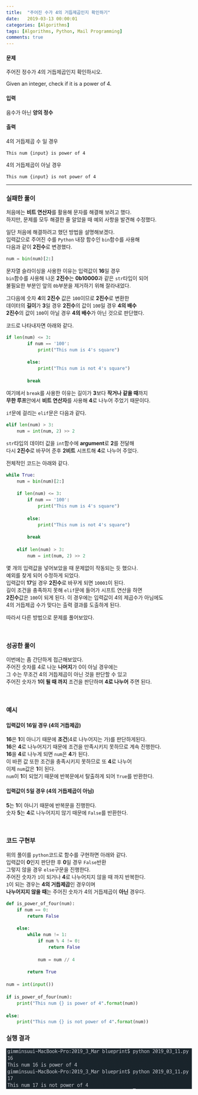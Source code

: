 ```yaml
---
title:  "주어진 수가 4의 거듭제곱인지 확인하기"
date:   2019-03-13 00:00:01
categories: [Algorithms]
tags: [Algorithms, Python, Mail Programming]
comments: true
---
```


#### 문제
주어진 정수가 4의 거듭제곱인지 확인하시오.<br/>

Given an integer, check if it is a power of 4.

#### 입력
음수가 아닌 **양의 정수**

#### 출력
4의 거듭제곱 수 일 경우<br/>
```
This num {input} is power of 4
```

4의 거듭제곱이 아닐 경우<br/>
```
This num {input} is not power of 4
```

---

### 실패한 풀이
처음에는 **비트 연산자**를 활용해 문자를 해결해 보려고 했다.<br/>
하지만, 문제를 모두 해결한 줄 알았을 때 예외 사항을 발견해 수정했다.<br/>

일단 처음에 해결하려고 했던 방법을 설명해보겠다.<br/>
입력값으로 주어진 수를 `Python` 내장 함수인 `bin`함수를 사용해<br/>
다음과 같이 **2진수**로 변경했다.

```python
num = bin(num)[2:]
```

문자열 슬라이싱을 사용한 이유는 입력값이 **16**일 경우<br/>
`bin`함수를 사용해 나온 **2진수**는 **0b10000**과 같은 `str`타입이 되어<br/>
불필요한 부분인 앞의 `0b`부분을 제거하기 위해 잘라내었다.<br/>

그다음에 숫자 **4**의 **2진수** 값은 `100`이므로 **2진수**로 변환한<br/>
데이터의 **길이**가 **3**일 경우 **2진수**의 값이 `100`일 경우 **4의 배수**<br/>
**2진수**의 값이 `100`이 아닐 경우 **4의 배수**가 아닌 것으로 판단했다.<br/>

코드로 나타내자면 아래와 같다.

```python
if len(num) <= 3:
        if num == '100':
            print("This num is 4's square")

        else:
            print("This num is not 4's square")

        break
```

여기에서 `break`를 사용한 이유는 길이가 **3**보다 **작거나 같을 때**까지<br/>
**무한 루프**안에서 **비트 연산자**를 사용해 **4**로 나누어 주었기 때문이다.

`if`문에 걸리는 `elif`문은 다음과 같다.

```python
elif len(num) > 3:
    num = int(num, 2) >> 2
```

`str`타입의 데이터 값을 `int`함수에 **argument**로 **2**를 전달해<br/>
다시 **2진수**로 바꾸어 준후 **2비트** 시프트해 **4**로 나누어 주었다.

전체적인 코드는 아래와 같다.

```python
while True:
    num = bin(num)[2:]

    if len(num) <= 3:
        if num == '100':
            print("This num is 4's square")

        else:
            print("This num is not 4's square")

        break

    elif len(num) > 3:
        num = int(num, 2) >> 2
```

몇 개의 입력값을 넣어보았을 때 문제없이 작동되는 듯 했으나.<br/>
예외를 찾게 되어 수정하게 되었다.<br/>
입력값이 **17**일 경우 **2진수**로 바꾸게 되면 `10001`이 된다.<br/>
길이 조건을 충족하지 못해 `elif`문에 들어가 시프트 연산을 하면<br/>
**2진수**값은 `100`이 되게 된다. 이 경우에는 입력값이 4의 제곱수가 아님에도<br/>
4의 거듭제곱 수가 맞다는 출력 결과를 도출하게 된다.

따라서 다른 방법으로 문제를 풀어보았다.

<br/>

### 성공한 풀이
이번에는 좀 간단하게 접근해보았다.<br/>
주어진 숫자를 4로 나눈 **나머지**가 0이 아닐 경우에는<br/>
그 수는 무조건 4의 거듭제곱이 아닌 것을 판단할 수 있고<br/>
주어진 숫자가 **1이 될 때 까지** 조건을 판단하며 **4로 나누어** 주면 된다.<br/>

<br/>

### 예시

#### 입력값이 **16**일 경우 (4의 거듭제곱)
**16**은 **1**이 아니기 때문에 **조건**(4로 나누어지는 가)를 판단하게된다.<br/>
**16**은 **4**로 나누어지기 때문에 조건을 만족시키지 못하므로 계속 진행한다.<br/>
**16**을 **4**로 나누게 되면 `num`은 **4**가 된다.<br/>
이 바뀐 값 또한 조건을 충족시키지 못하므로 또 **4**로 나누어<br/>
이제 `num`값은 **1**이 된다.<br/>
`num`이 **1**이 되었기 때문에 반복문에서 탈출하게 되어 `True`를 반환한다.

#### 입력값이 **5**일 경우 (4의 거듭제곱이 아님)
**5**는 **1**이 아니기 때문에 반복문을 진행한다.<br/>
숫자 **5**는 **4**로 나누어지지 않기 때문에 `False`를 반환한다.

<br/>

### 코드 구현부
위의 풀이를 `python`코드로 함수를 구현하면 아래와 같다.<br/>
입력값이 **0**인지 판단한 후 **0**일 경우 `False`반환<br/>
그렇지 않을 경우 `else`구문을 진행한다.<br/>
주어진 숫자가 `1`이 되거나 **4**로 나누어지지 않을 때 까지 반복한다.<br/>
`1`이 되는 경우는 **4의 거듭제곱**인 경우이며<br/>
**나누어지지 않을 때**는 주어진 숫자가 4의 거듭제곱이 **아닌** 경우다.
```python
def is_power_of_four(num):
    if num == 0:
        return False

    else:
        while num != 1:
            if num % 4 != 0:
                return False

            num = num // 4

        return True

num = int(input())

if is_power_of_four(num):
    print("This num {} is power of 4".format(num))

else:
    print("This num {} is not power of 4".format(num))
```

### 실행 결과
<img src="/assets/2019-03-13/1.png" width="600" height="auto">
